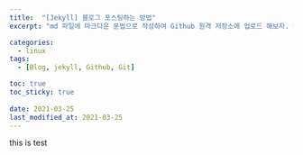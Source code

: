 ```yaml
---
title:  "[Jekyll] 블로그 포스팅하는 방법"
excerpt: "md 파일에 마크다운 문법으로 작성하여 Github 원격 저장소에 업로드 해보자. 에디터는 Visual Studio code 사용! 로컬 서버에서 확인도 해보자. "

categories:
  - linux
tags:
  - [Blog, jekyll, Github, Git]

toc: true
toc_sticky: true
 
date: 2021-03-25
last_modified_at: 2021-03-25
---
```




this is test
